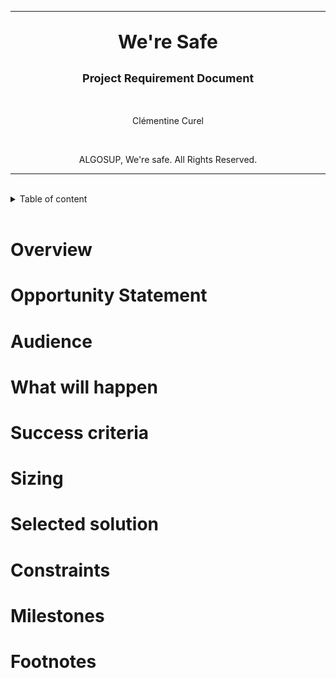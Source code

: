 <hr>
<p  align="center"  style="font-weight: bold; font-size: 30px"> We're Safe </p>

<p  align="center"  style="font-weight: bold; font-size: 18px">Project Requirement Document</p>

<br>

<p  align="center"> Clémentine Curel</p>  

<br>

<p  align="center"> ALGOSUP,  We're safe. All Rights Reserved. </p>

<hr>

<br>

<details>

<summary>Table of content</summary>
    
- [Overview](#overview)
- [Opportunity Statement](#opportunity-statement)
- [Audience](#audience)
- [What will happen](#what-will-happen)
- [Success criteria](#success-criteria)
- [Sizing](#sizing)
- [Selected solution](#selected-solution)
- [Constraints](#constraints)
- [Milestones](#milestones)
- [Footnotes](#footnotes)

</details>

<br>

# Overview
# Opportunity Statement
# Audience
# What will happen
# Success criteria
# Sizing
# Selected solution
# Constraints
# Milestones
# Footnotes